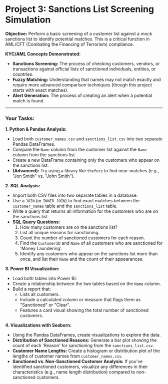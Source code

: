 # Project 3: Sanctions List Screening Simulation

**Objective:** Perform a basic screening of a customer list against a mock sanctions list to identify potential matches. This is a critical function in AML/CFT (Combating the Financing of Terrorism) compliance.

**KYC/AML Concepts Demonstrated:**
*   **Sanctions Screening:** The process of checking customers, vendors, or transactions against official lists of sanctioned individuals, entities, or countries.
*   **Fuzzy Matching:** Understanding that names may not match exactly and require more advanced comparison techniques (though this project starts with exact matches).
*   **Alert Generation:** The process of creating an alert when a potential match is found.

---

### Your Tasks:

**1. Python & Pandas Analysis:**
*   Load both `customer_names.csv` and `sanctions_list.csv` into two separate Pandas DataFrames.
*   Compare the `Name` column from the customer list against the `Name` column from the sanctions list.
*   Create a new DataFrame containing only the customers who appear on the sanctions list.
*   **(Advanced):** Try using a library like `thefuzz` to find near-matches (e.g., "Jon Smith" vs. "John Smith").

**2. SQL Analysis:**
*   Import both CSV files into two separate tables in a database.
*   Use a `JOIN` (or `INNER JOIN`) to find exact matches between the `customer_names` table and the `sanctions_list` table.
*   Write a query that returns all information for the customers who are on the sanctions list.
*   **SQL Query Questions:**
    1.  How many customers are on the sanctions list?
    2.  List all unique reasons for sanctioning.
    3.  Count the number of sanctioned customers for each reason.
    4.  Find the `CustomerID` and `Name` of all customers who are sanctioned for 'Money Laundering'.
    5.  Identify any customers who appear on the sanctions list more than once, and list their `Name` and the count of their appearances.

**3. Power BI Visualization:**
*   Load both tables into Power BI.
*   Create a relationship between the two tables based on the `Name` column.
*   Build a report that:
    *   Lists all customers.
    *   Include a calculated column or measure that flags them as "Sanctioned" or "Clear".
    *   Features a card visual showing the total number of sanctioned customers.

**4. Visualizations with Seaborn:**
*   Using the Pandas DataFrames, create visualizations to explore the data.
*   **Distribution of Sanctioned Reasons:** Generate a bar plot showing the count of each 'Reason' for sanctioning from the `sanctions_list.csv`.
*   **Customer Name Lengths:** Create a histogram or distribution plot of the lengths of customer names from `customer_names.csv`.
*   **Sanctioned vs. Non-Sanctioned Customer Analysis:** If you've identified sanctioned customers, visualize any differences in their characteristics (e.g., name length distribution) compared to non-sanctioned customers.